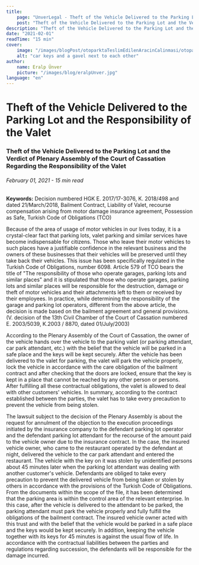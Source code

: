 ```yaml
---
title:
    page: "UnverLegal - Theft of the Vehicle Delivered to the Parking Lot and the Verdict of Plenary Assembly of the Court of Cassation Regarding the Responsibility of the Valet"
    post: "Theft of the Vehicle Delivered to the Parking Lot and the Verdict of Plenary Assembly of the Court of Cassation Regarding the Responsibility of the Valet"
description: "Theft of the Vehicle Delivered to the Parking Lot and the Verdict of Plenary Assembly of the Court of Cassation Regarding the Responsibility of the Valet"
date: "2021-02-01"
readTime: "15 min"
cover:
    image: "/images/blogPost/otoparktaTeslimEdilenAracinCalinmasi/otoparktaTeslimEdilenAracinCalinmasi.jpg"
    alt: "car keys and a gavel next to each other"
author:
    name: Eralp Ünver
    picture: "/images/blog/eralpUnver.jpg"
language: "en"
---
```


# Theft of the Vehicle Delivered to the Parking Lot and the Responsibility of the Valet

### Theft of the Vehicle Delivered to the Parking Lot and the Verdict of Plenary Assembly of the Court of Cassation Regarding the Responsibility of the Valet

###### February 01, 2021 - 15 min read

**Keywords:** Decision numbered HGK E. 2017/17-3076, K. 2018/498 and dated 21/March/2018, Bailment Contract, Liability of Valet, recourse compensation arising from motor damage insurance agreement, Possession as Safe, Turkish Code of Obligations (TCO)

Because of the area of usage of motor vehicles in our lives today, it is a crystal-clear fact that parking lots, valet parking and similar services have become indispensable for citizens. Those who leave their motor vehicles to such places have a justifiable confidence in the relevant business and the owners of these businesses that their vehicles will be preserved until they take back their vehicles. This issue has been specifically regulated in the Turkish Code of Obligations, number 6098. Article 579 of TCO bears the title of "The responsibility of those who operate garages, parking lots and similar places" and it is stipulated that those who operate garages, parking lots and similar places will be responsible for the destruction, damage or theft of motor vehicles and their attachments left to them or received by their employees. In practice, while determining the responsibility of the garage and parking lot operators, different from the above article, the decision is made based on the bailment agreement and general provisions. (V. decision  of the 13th Civil Chamber of the Court of Cassation numbered E. 2003/5039, K.2003 / 8870, dated 01/July/2003)

According to the Plenary Assembly of the Court of Cassation, the owner of the vehicle hands over the vehicle to the parking valet (or parking attendant, car park attendant, etc.) with the belief that the vehicle will be parked in a safe place and the keys will be kept securely. After the vehicle has been delivered to the valet for parking, the valet will park the vehicle properly, lock the vehicle in accordance with the care obligation of the bailment contract and after checking that the doors are locked, ensure that the key is kept in a place that cannot be reached by any other person or persons. After fulfilling all these contractual obligations, the valet is allowed to deal with other customers' vehicles. In summary, according to the contract established between the parties, the valet has to take every precaution to prevent the vehicle from being stolen.

The lawsuit subject to the decision of the Plenary Assembly is about the request for annulment of the objection to the execution proceedings initiated by the insurance company to the defendant parking lot operator and the defendant parking lot attendant for the recourse of the amount paid to the vehicle owner due to the insurance contract. In the case, the insured vehicle owner, who came to the restaurant operated by the defendant at night, delivered the vehicle to the car park attendant and entered the restaurant. The vehicle with the key on it was stolen by unidentified persons about 45 minutes later when the parking lot attendant was dealing with another customer's vehicle. Defendants are obliged to take every precaution to prevent the delivered vehicle from being taken or stolen by others in accordance with the provisions of the Turkish Code of Obligations. From the documents within the scope of the file, it has been determined that the parking area is within the control area of the relevant enterprise. In this case, after the vehicle is delivered to the attendant to be parked, the parking attendant must park the vehicle properly and fully fulfill the obligations of the bailment contract. The insured vehicle owner acted with this trust and with the belief that the vehicle would be parked in a safe place and the keys would be kept securely. In addition, keeping the vehicle together with its keys for 45 minutes is against the usual flow of life. In accordance with the contractual liabilities between the parties and regulations regarding succession, the defendants will be responsible for the damage incurred.
